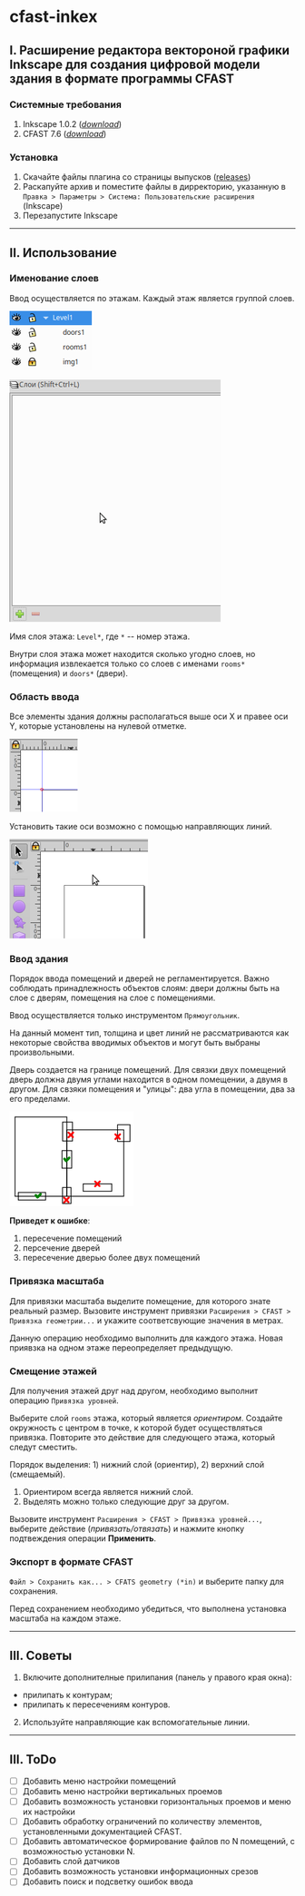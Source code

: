 # cfast-inkex
## I. Расширение редактора вектороной графики Inkscape для создания цифровой модели здания в формате программы CFAST

### Системные требования
1) Inkscape 1.0.2 (*[download](https://inkscape.org/ru/release/inkscape-1.0.2/)*)
2) CFAST 7.6 (*[download](https://github.com/firemodels/cfast/releases/tag/CFAST7.6.0)*)

### Установка
1) Скачайте файлы плагина со страницы выпусков ([releases](https://github.com/bvchirkov/cfast-inkex/releases))
2) Раскапуйте архив и поместите файлы в дирректорию, указанную в `Правка > Параметры > Система: Пользовательские расширения` (Inkscape)
3) Перезапустите Inkscape

----

## II. Использование

### Именование слоев
Ввод осуществляется по этажам. Каждый этаж является группой слоев.

![](https://raw.githubusercontent.com/bvchirkov/imgs/main/cfast_inkex_layers_tree.png)

![](https://raw.githubusercontent.com/bvchirkov/imgs/main/cfast_inkex_create_levels.gif)

Имя слоя этажа: `Level*`, где `*` -- номер этажа.

Внутри слоя этажа может находится сколько угодно слоев, но информация извлекается только со слоев с именами `rooms*` (помещения) и `doors*` (двери).

### Область ввода
Все элементы здания должны располагаться выше оси X и правее оси Y, которые установлены на нулевой отметке.

![](https://raw.githubusercontent.com/bvchirkov/imgs/main/cfast_inkex_area.png)

Установить такие оси возможно с помощью направляющих линий.

![](https://raw.githubusercontent.com/bvchirkov/imgs/main/cfast_inkex_guides2.gif)

### Ввод здания
Порядок ввода помещений и дверей не регламентируется. 
Важно соблюдать принадлежность объектов слоям: двери должны быть на слое с дверям, помещения на слое с помещениями.

Ввод осуществляется только инструментом `Прямоугольник`. 

На данный момент тип, толщина и цвет линий не рассматриваются как некоторые свойства вводимых объектов и могут быть выбраны произвольными.

Дверь создается на границе помещений. Для связки двух помещений дверь должна двумя углами находится в одном помещении, а двумя в другом. 
Для свзяки помещения и "улицы": два угла в помещении, два за его пределами.

![](https://raw.githubusercontent.com/bvchirkov/imgs/main/cfast_inkex_doors_position.png)

__Приведет к ошибке__:
1) пересечение помещений
2) персечение дверей
3) пересечение дверью более двух помещений

### Привязка масштаба
Для привязки масштаба выделите помещение, для которого знате реальный размер. Вызовите инструмент привязки `Расширения > CFAST > Привязка геометрии...`
и укажите соответсвующие значения в метрах.

Данную операцию необходимо выполнить для каждого этажа. Новая приявзка на одном этаже переопределяет предыдущую.

### Смещение этажей

Для получения этажей друг над другом, необходимо выполнит операцию `Привязка уровней`. 

Выберите слой `rooms` этажа, который является *ориентиром*. Создайте окружность с центром в точке, к которой будет осуществляться привязка. 
Повторите это действие для следующего этажа, который следут сместить.

Порядок выделения: 1) нижний слой (ориентир), 2) верхний слой (смещаемый).

1) Ориентиром всегда является нижний слой.
2) Выделять можно только следующие друг за другом.

Вызовите инструмент `Расширения > CFAST > Привязка уровней...`, выберите действие (*привязать/отвязать*) и нажмите кнопку подтвеждения операции **Применить**.

### Экспорт в формате CFAST
`Файл > Сохранить как... > CFATS geometry (*in)` и выберите папку для сохранения.

Перед сохранением необходимо убедиться, что выполнена установка масштаба на каждом этаже.

---

## III. Советы
1) Включите дополнителные прилипания (панель у правого края окна):
  - прилипать к контурам;
  - прилипать к пересечениям контуров.
2) Используйте направляющие как вспомогательные линии.

---

## III. ToDo

- [ ] Добавить меню настройки помещений
- [ ] Добавить меню настройки вертикальных проемов
- [ ] Добавить возможность установки горизонтальных проемов и меню их настройки
- [ ] Добавить обработку ограничений по количеству элементов, установленными документацией CFAST.
- [ ] Добавить автоматическое формирование файлов по N помещений, с возможностью установки N.
- [ ] Добавить слой датчиков
- [ ] Добавить возможность установки информационных срезов
- [ ] Добавить поиск и подсветку ошибок ввода
